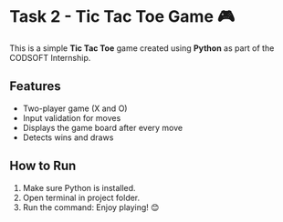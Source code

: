 # Task 2 - Tic Tac Toe Game 🎮

This is a simple **Tic Tac Toe** game created using **Python** as part of the CODSOFT Internship.

## Features
- Two-player game (X and O)
- Input validation for moves
- Displays the game board after every move
- Detects wins and draws

## How to Run
1. Make sure Python is installed.
2. Open terminal in project folder.
3. Run the command:
Enjoy playing! 😊

